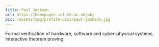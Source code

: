 ```yaml
---
title: Paul Jackson
url: https://homepages.inf.ed.ac.uk/pbj
pic: /assets/img/profile-pics/paul-jackson.jpg
---
```

Formal verification of hardware, software and cyber-physical systems, Interactive theorem proving
